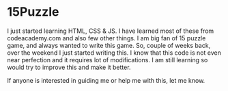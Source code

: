 15Puzzle
========

I just started learning HTML, CSS & JS. I have learned most of these from codeacademy.com and also few other things. I am big fan of 15 puzzle game, and always wanted to write this game. So, couple of weeks back, over the weekend I just started writing this. I know that this code is not even near perfection and it requires lot of modifications. I am still learning so would try to improve this and make it better.

If anyone is interested in guiding me or help me with this, let me know.
